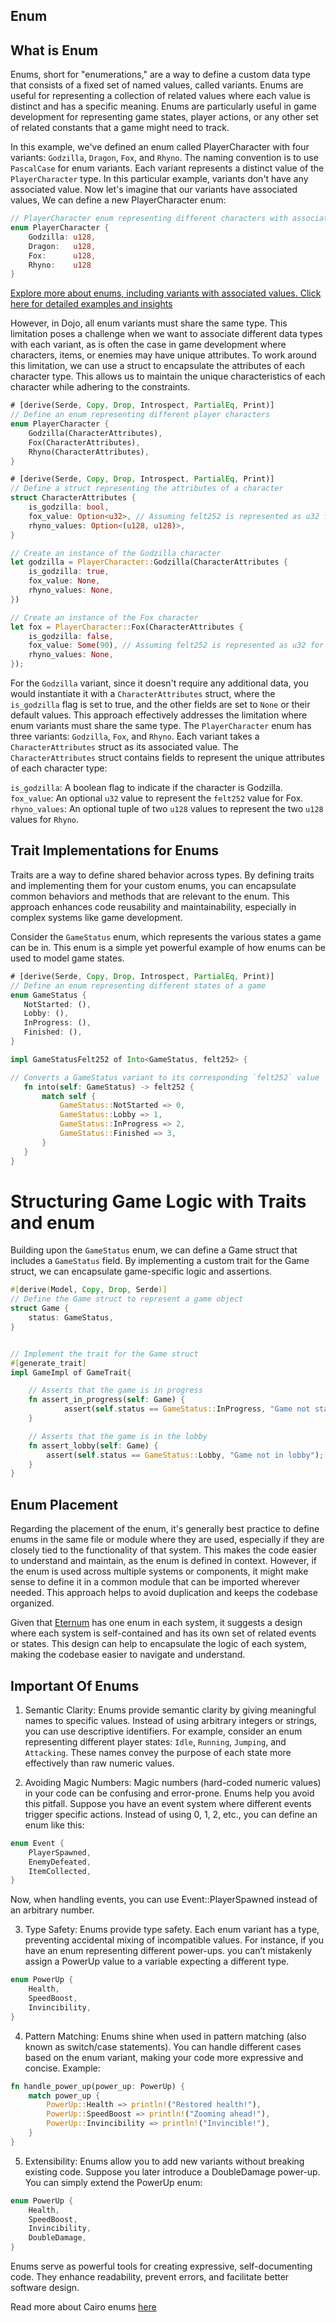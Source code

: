 ## Enum

## What is Enum

Enums, short for "enumerations," are a way to define a custom data type that consists of a fixed set of named values, called variants. Enums are useful for representing a collection of related values where each value is distinct and has a specific meaning. Enums are particularly useful in game development for representing game states, player actions, or any other set of related constants that a game might need to track.

In this example, we've defined an enum called PlayerCharacter with four variants: `Godzilla`, `Dragon`, `Fox`, and `Rhyno`. The naming convention is to use `PascalCase` for enum variants. Each variant represents a distinct value of the `PlayerCharacter` type. In this particular example, variants don't have any associated value.
Now let's imagine that our variants have associated values, We can define a new PlayerCharacter enum:

```rust
// PlayerCharacter enum representing different characters with associated u128 values.
enum PlayerCharacter {
    Godzilla: u128,
    Dragon:   u128,
    Fox:      u128,
    Rhyno:    u128
}
```

[Explore more about enums, including variants with associated values. Click here for detailed examples and insights](https://book.cairo-lang.org/ch06-01-enums.html)

However, in Dojo, all enum variants must share the same type. This limitation poses a challenge when we want to associate different data types with each variant, as is often the case in game development where characters, items, or enemies may have unique attributes.
To work around this limitation, we can use a struct to encapsulate the attributes of each character type. This allows us to maintain the unique characteristics of each character while adhering to the constraints.

```rust
# [derive(Serde, Copy, Drop, Introspect, PartialEq, Print)]
// Define an enum representing different player characters
enum PlayerCharacter {
    Godzilla(CharacterAttributes),
    Fox(CharacterAttributes),
    Rhyno(CharacterAttributes),
}

# [derive(Serde, Copy, Drop, Introspect, PartialEq, Print)]
// Define a struct representing the attributes of a character
struct CharacterAttributes {
    is_godzilla: bool,
    fox_value: Option<u32>, // Assuming felt252 is represented as u32 for simplicity
    rhyno_values: Option<(u128, u128)>,
}

// Create an instance of the Godzilla character
let godzilla = PlayerCharacter::Godzilla(CharacterAttributes {
    is_godzilla: true,
    fox_value: None,
    rhyno_values: None,
})

// Create an instance of the Fox character
let fox = PlayerCharacter::Fox(CharacterAttributes {
    is_godzilla: false,
    fox_value: Some(90), // Assuming felt252 is represented as u32 for simplicity
    rhyno_values: None,
});
```

For the `Godzilla` variant, since it doesn't require any additional data, you would instantiate it with a `CharacterAttributes` struct, where the `is_godzilla` flag is set to true, and the other fields are set to `None` or their default values. This approach effectively addresses the limitation where enum variants must share the same type.
The `PlayerCharacter` enum has three variants: `Godzilla`, `Fox`, and `Rhyno`. Each variant takes a `CharacterAttributes` struct as its associated value. The `CharacterAttributes` struct contains fields to represent the unique attributes of each character type:

`is_godzilla`: A boolean flag to indicate if the character is Godzilla.  
`fox_value`: An optional `u32` value to represent the `felt252` value for Fox.  
`rhyno_values`: An optional tuple of two `u128` values to represent the two `u128` values for `Rhyno`.

## Trait Implementations for Enums

Traits are a way to define shared behavior across types. By defining traits and implementing them for your custom enums, you can encapsulate common behaviors and methods that are relevant to the enum. This approach enhances code reusability and maintainability, especially in complex systems like game development.

Consider the `GameStatus` enum, which represents the various states a game can be in. This enum is a simple yet powerful example of how enums can be used to model game states.

```rust
# [derive(Serde, Copy, Drop, Introspect, PartialEq, Print)]
// Define an enum representing different states of a game
enum GameStatus {
   NotStarted: (),
   Lobby: (),
   InProgress: (),
   Finished: (),
}
```

<!-- We define an into trait -->

```rust
impl GameStatusFelt252 of Into<GameStatus, felt252> {

// Converts a GameStatus variant to its corresponding `felt252` value
   fn into(self: GameStatus) -> felt252 {
       match self {
           GameStatus::NotStarted => 0,
           GameStatus::Lobby => 1,
           GameStatus::InProgress => 2,
           GameStatus::Finished => 3,
       }
   }
}
```

# Structuring Game Logic with Traits and enum

Building upon the `GameStatus` enum, we can define a Game struct that includes a `GameStatus` field. By implementing a custom trait for the Game struct, we can encapsulate game-specific logic and assertions.

```rust
#[derive(Model, Copy, Drop, Serde)]
// Define the Game struct to represent a game object
struct Game {
    status: GameStatus,
}


// Implement the trait for the Game struct
#[generate_trait]
impl GameImpl of GameTrait{

    // Asserts that the game is in progress
    fn assert_in_progress(self: Game) {
            assert(self.status == GameStatus::InProgress, "Game not started");
    }

    // Asserts that the game is in the lobby
    fn assert_lobby(self: Game) {
        assert(self.status == GameStatus::Lobby, "Game not in lobby");
    }
}
```

## Enum Placement

Regarding the placement of the enum, it's generally best practice to define enums in the same file or module where they are used, especially if they are closely tied to the functionality of that system. This makes the code easier to understand and maintain, as the enum is defined in context. However, if the enum is used across multiple systems or components, it might make sense to define it in a common module that can be imported wherever needed. This approach helps to avoid duplication and keeps the codebase organized.

Given that [Eternum](https://github.com/BibliothecaDAO/eternum) has one enum in each system, it suggests a design where each system is self-contained and has its own set of related events or states. This design can help to encapsulate the logic of each system, making the codebase easier to navigate and understand.

## Important Of Enums

1. Semantic Clarity:
   Enums provide semantic clarity by giving meaningful names to specific values. Instead of using arbitrary integers or strings, you can use descriptive identifiers.
   For example, consider an enum representing different player states: `Idle`, `Running`, `Jumping`, and `Attacking`. These names convey the purpose of each state more effectively than raw numeric values.

2. Avoiding Magic Numbers:
   Magic numbers (hard-coded numeric values) in your code can be confusing and error-prone. Enums help you avoid this pitfall.
   Suppose you have an event system where different events trigger specific actions. Instead of using 0, 1, 2, etc., you can define an enum like this:

```rust
enum Event {
    PlayerSpawned,
    EnemyDefeated,
    ItemCollected,
}
```

Now, when handling events, you can use Event::PlayerSpawned instead of an arbitrary number.

3. Type Safety:
   Enums provide type safety. Each enum variant has a type, preventing accidental mixing of incompatible values.
   For instance, if you have an enum representing different power-ups. you can’t mistakenly assign a PowerUp value to a variable expecting a different type.

```rust
enum PowerUp {
    Health,
    SpeedBoost,
    Invincibility,
}
```

4. Pattern Matching:
   Enums shine when used in pattern matching (also known as switch/case statements).
   You can handle different cases based on the enum variant, making your code more expressive and concise. Example:

```rust
fn handle_power_up(power_up: PowerUp) {
    match power_up {
        PowerUp::Health => println!("Restored health!"),
        PowerUp::SpeedBoost => println!("Zooming ahead!"),
        PowerUp::Invincibility => println!("Invincible!"),
    }
}

```

5. Extensibility:
   Enums allow you to add new variants without breaking existing code.
   Suppose you later introduce a DoubleDamage power-up. You can simply extend the PowerUp enum:

```rust
enum PowerUp {
    Health,
    SpeedBoost,
    Invincibility,
    DoubleDamage,
}
```

Enums serve as powerful tools for creating expressive, self-documenting code. They enhance readability, prevent errors, and facilitate better software design.

Read more about Cairo enums [here](https://book.cairo-lang.org/ch06-00-enums-and-pattern-matching.html)

